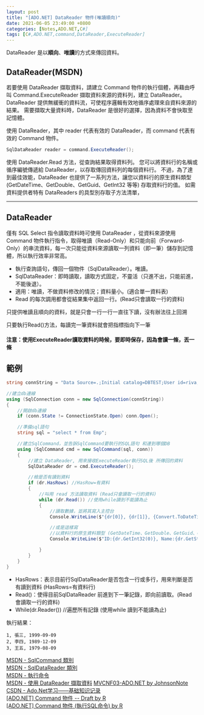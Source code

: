 ```yaml
---
layout: post
title: "[ADO.NET] DataReader 物件(唯讀順向)"
date: 2021-06-05 23:49:00 +0800
categories: [Notes,ADO.NET,C#]
tags: [C#,ADO.NET,command,DataReader,ExecuteReader]
---
```


DataReader 是以**順向**、**唯讀**的方式來傳回資料。

## DataReader(MSDN)

若要使用 DataReader 擷取資料，請建立 Command 物件的執行個體，再藉由呼叫 Command.ExecuteReader 擷取資料來源的資料列，建立 DataReader。 DataReader 提供無緩衝的資料流，可使程序邏輯有效地循序處理來自資料來源的結果。 需要擷取大量資料時，DataReader 是很好的選擇，因為資料不會快取至記憶體。     

使用 DataReader，其中 reader 代表有效的 DataReader，而 command 代表有效的 Command 物件。

```c#
SqlDataReader reader = command.ExecuteReader();
```

使用 DataReader.Read 方法，從查詢結果取得資料列。 您可以將資料行的名稱或循序編號傳遞給 DataReader，以存取傳回資料列的每個資料行。 不過，為了達到最佳效能，DataReader 也提供了一系列方法，讓您以資料行的原生資料類型 (GetDateTime、GetDouble、GetGuid、GetInt32 等等) 存取資料行的值。 如需資料提供者特有 DataReaders 的具型別存取子方法清單，

---

## DataReader

僅有 SQL Select 指令讀取資料時可使用 DataReader ，從資料來源使用 Command 物件執行指令，取得唯讀（Read-Only）和只能向前（Forward-Only）的串流資料，每一次只能從資料來源讀取一列資料（即一筆）儲存到記憶體，所以執行效率非常高。
        
- 執行查詢語句，傳回一個物件（SqlDataReader）。唯讀。
- SqlDataReader：即時讀取，讀取方式固定，不靈活（只進不出，只能前進，不能後退）。
- 適用：唯讀，不做資料修改的情況；資料量小。(適合單一資料表)
- Read 的每次調用都會從結果集中返回一行。(Read只會讀取一行的資料)

只提供唯讀且順向的資料，就是只會一行一行一直往下讀，沒有辦法往上回溯        

只要執行Read()方法，每讀完一筆資料就會把指標指向下一筆      

#### 注意：使用ExecuteReader讀取資料的時候，要即時保存，因為會讀一條，丟一條

## 範例

```c#
string connString = "Data Source=.;Initial catalog=DBTEST;User id=riva;Password=1234;Encrypt=true;Trust Server Certificate=True";

//建立db連線
using (SqlConnection conn = new SqlConnection(connString))
{
    //開啟db連線
    if (conn.State != ConnectionState.Open) conn.Open();

    //準備sql語句
    string sql = "select * from Emp";

    //建立SqlCommand，並告訴SqlCommand要執行的SQL語句 和連到哪個DB
    using (SqlCommand cmd = new SqlCommand(sql, conn))
    {
        //建立 DataReader, 用來接收ExecuteReader執行SQL後 所傳回的資料
        SqlDataReader dr = cmd.ExecuteReader();

        //檢是否有讀到資料
        if (dr.HasRows) //HasRow=有資料
        {
            //叫用 read 方法讀取資料 (Read只會讀取一行的資料)
            while (dr.Read()) //使用while讀到不能讀為止
            {
                //讀取數據，並將其寫入主控台
                Console.WriteLine($"{dr[0]}, {dr[1]}, {Convert.ToDateTime(dr[2]).ToString("yyyy-MM-dd")}");

                //或是這樣寫
                //以資料行的原生資料類型 (GetDateTime、GetDouble、GetGuid、GetInt32 等等) 存取資料行的值
                Console.WriteLine($"ID:{dr.GetInt32(0)}, Name:{dr.GetString(1)}");

            }
        }
    }
}
```

- HasRows：表示目前行SqlDataReader是否包含一行或多行，用來判斷是否有讀到資料 (HasRows=有資料行)
- Read()：使得目前SqlDataReader 前進到下一筆記錄，即向前讀取。(Read 會讀取一行的資料)
- While(dr.Reader()) //遍歷所有記錄 (使用while 讀到不能讀為止)     

執行結果：

```
1, 張三, 1999-09-09
2, 李四, 1989-12-09
3, 王五, 1979-08-09
```


[MSDN - SqlCommand 類別](https://learn.microsoft.com/zh-tw/dotnet/api/system.data.sqlclient.sqlcommand?view=netframework-4.8.1&viewFallbackFrom=dotnet-plat-ext-8.0)        
[MSDN - SqlDataReader 類別](https://learn.microsoft.com/zh-tw/dotnet/api/system.data.sqlclient.sqldatareader?view=netframework-4.8.1&viewFallbackFrom=dotnet-plat-ext-8.0)       
[MSDN - 執行命令](https://learn.microsoft.com/zh-tw/dotnet/framework/data/adonet/executing-a-command)  
[MSDN - 使用 DataReader 擷取資料](https://learn.microsoft.com/zh-tw/dotnet/framework/data/adonet/retrieving-data-using-a-datareader)
[MVCNF03-ADO.NET  by JohnsonNote](https://hackmd.io/@johnsonnote/webdesign/https%3A%2F%2Fhackmd.io%2F%40johnsonnote%2Fadonet)  
[CSDN - Ado.Net学习——基础知识记录](https://blog.csdn.net/SQWH_SSGS/article/details/109303103)   
[[ADO.NET] Command 物件 -- Draft  by R](https://riivalin.github.io/posts/2021/06/adonet-commad-draft/)    
[[ADO.NET] Command 物件 (執行SQL命令) by R](https://riivalin.github.io/posts/2021/06/adonet-command/)